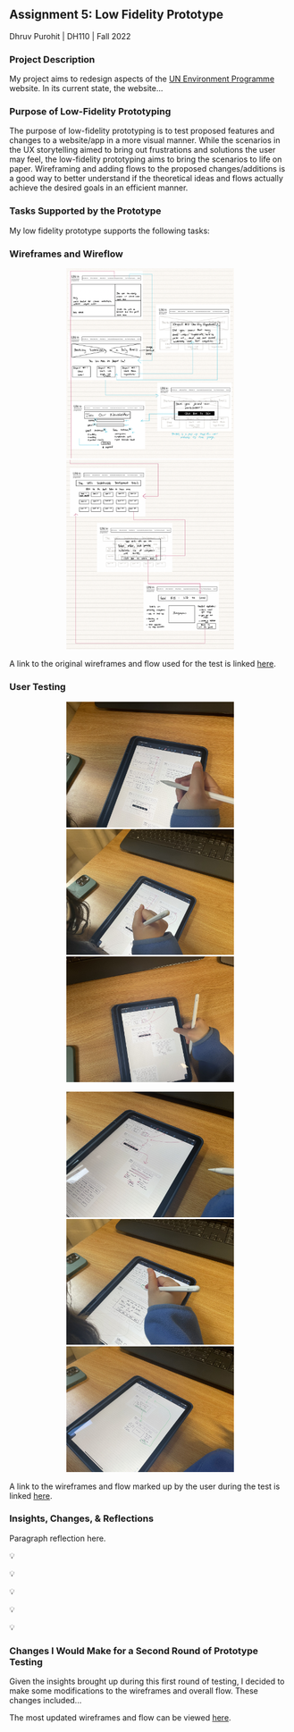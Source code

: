 ## Assignment 5: Low Fidelity Prototype

Dhruv Purohit | DH110 | Fall 2022

### Project Description
My project aims to redesign aspects of the [UN Environment Programme](https://www.unep.org/) website. In its current state, the website...

### Purpose of Low-Fidelity Prototyping
The purpose of low-fidelity prototyping is to test proposed features and changes to a website/app in a more visual manner. While the scenarios in the UX storytelling aimed to bring out frustrations and solutions the user may feel, the low-fidelity prototyping aims to bring the scenarios to life on paper. Wireframing and adding flows to the proposed changes/additions is a good way to better understand if the theoretical ideas and flows actually achieve the desired goals in an efficient manner. 

### Tasks Supported by the Prototype
My low fidelity prototype supports the following tasks: 

### Wireframes and Wireflow
<p align="center">
  <img src="flow1.png" alt="Wireframe & flow" width="300px"/>
  <img src="flow2.png" alt="Wireframe & flow" width="300px"/>
</p>

A link to the original wireframes and flow used for the test is linked [here](https://drive.google.com/file/d/1-sVjBUB7t0LdEpBJ19MOJOiVNGyOJX5w/view?usp=sharing).

### User Testing
<p align="center">
  <img src="test1.jpg" alt="User test 1" width="300px"/>
  <img src="test2.jpg" alt="User test 2" width="300px"/>
  <img src="test3.jpg" alt="User test 3" width="300px"/>
</p>

<p align="center">
  <img src="test4.jpg" alt="User test 4" width="300px"/>
  <img src="test5.jpg" alt="User test 5" width="300px"/>
  <img src="test6.jpg" alt="User test 6" width="300px"/>
</p>

A link to the wireframes and flow marked up by the user during the test is linked [here](https://drive.google.com/file/d/13IMag3i6l7X_jxVeZ39IRzsCy2On1VnU/view?usp=sharing).

### Insights, Changes, & Reflections
Paragraph reflection here.

:bulb: 

:bulb: 

:bulb: 

:bulb: 

:bulb: 

### Changes I Would Make for a Second Round of Prototype Testing
Given the insights brought up during this first round of testing, I decided to make some modifications to the wireframes and overall flow. These changes included...

The most updated wireframes and flow can be viewed [here]().
